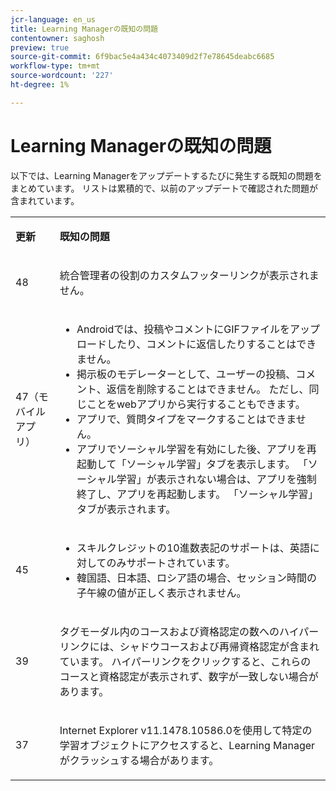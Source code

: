 ```yaml
---
jcr-language: en_us
title: Learning Managerの既知の問題
contentowner: saghosh
preview: true
source-git-commit: 6f9bac5e4a434c4073409d2f7e78645deabc6685
workflow-type: tm+mt
source-wordcount: '227'
ht-degree: 1%

---
```




# Learning Managerの既知の問題

以下では、Learning Managerをアップデートするたびに発生する既知の問題をまとめています。 リストは累積的で、以前のアップデートで確認された問題が含まれています。

<table> 
 <tbody>
  <tr> 
   <td><p><b>更新</b></p></td> 
   <td><p><b>既知の問題</b></p></td> 
  </tr> 
  <tr> 
   <td><p>48</p></td> 
   <td><p>統合管理者の役割のカスタムフッターリンクが表示されません。</p></td> 
  </tr> 
  <tr> 
   <td><p>47（モバイルアプリ）</p></td> 
   <td><p> </p> 
    <ul> 
     <li>Androidでは、投稿やコメントにGIFファイルをアップロードしたり、コメントに返信したりすることはできません。</li> 
     <li>掲示板のモデレーターとして、ユーザーの投稿、コメント、返信を削除することはできません。 ただし、同じことをwebアプリから実行することもできます。</li> 
     <li>アプリで、質問タイプをマークすることはできません。</li> 
     <li>アプリでソーシャル学習を有効にした後、アプリを再起動して「ソーシャル学習」タブを表示します。 「ソーシャル学習」が表示されない場合は、アプリを強制終了し、アプリを再起動します。 「ソーシャル学習」タブが表示されます。</li> 
    </ul><p></p></td> 
  </tr> 
  <tr> 
   <td><p>45</p></td> 
   <td><p> </p> 
    <ul> 
     <li>スキルクレジットの10進数表記のサポートは、英語に対してのみサポートされています。</li> 
     <li>韓国語、日本語、ロシア語の場合、セッション時間の子午線の値が正しく表示されません。</li> 
    </ul><p></p></td> 
  </tr> 
  <tr> 
   <td><p>39</p></td> 
   <td><p>タグモーダル内のコースおよび資格認定の数へのハイパーリンクには、シャドウコースおよび再帰資格認定が含まれています。 ハイパーリンクをクリックすると、これらのコースと資格認定が表示されず、数字が一致しない場合があります。</p></td> 
  </tr> 
  <tr> 
   <td><p>37</p></td> 
   <td><p>Internet Explorer v11.1478.10586.0を使用して特定の学習オブジェクトにアクセスすると、Learning Managerがクラッシュする場合があります。</p></td> 
  </tr> 
 </tbody>
</table>

